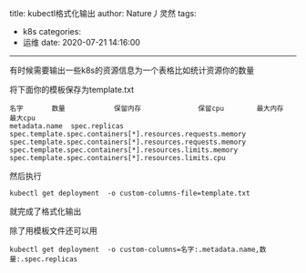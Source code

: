 title: kubectl格式化输出
author: Nature丿灵然
tags:
  - k8s
categories: 
  - 运维
date: 2020-07-21 14:16:00
---
有时候需要输出一些k8s的资源信息为一个表格比如统计资源你的数量
<!--more-->
 将下面你的模板保存为template.txt
```
名字       数量            保留内存              保留cpu        最大内存  最大cpu                               
metadata.name  spec.replicas   spec.template.spec.containers[*].resources.requests.memory  spec.template.spec.containers[*].resources.requests.memory   spec.template.spec.containers[*].resources.limits.memory  spec.template.spec.containers[*].resources.limits.cpu
```

然后执行
```
kubectl get deployment  -o custom-columns-file=template.txt
```
就完成了格式化输出

除了用模板文件还可以用

```
kubectl get deployment  -o custom-columns=名字:.metadata.name,数量:.spec.replicas
```